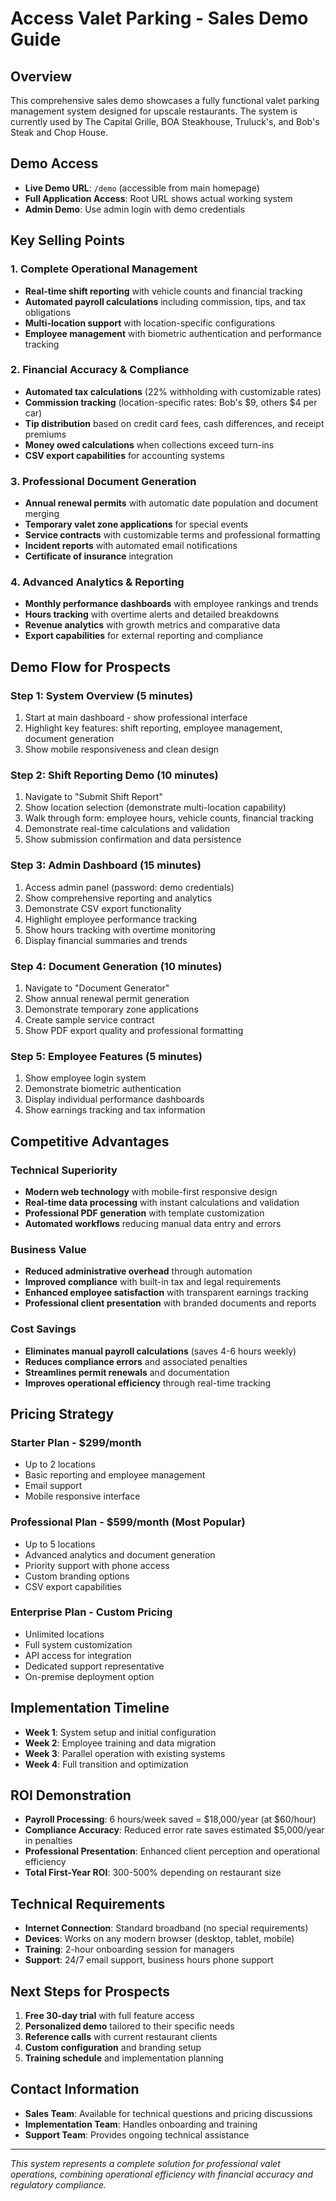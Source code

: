 # Access Valet Parking - Sales Demo Guide

## Overview
This comprehensive sales demo showcases a fully functional valet parking management system designed for upscale restaurants. The system is currently used by The Capital Grille, BOA Steakhouse, Truluck's, and Bob's Steak and Chop House.

## Demo Access
- **Live Demo URL**: `/demo` (accessible from main homepage)
- **Full Application Access**: Root URL shows actual working system
- **Admin Demo**: Use admin login with demo credentials

## Key Selling Points

### 1. Complete Operational Management
- **Real-time shift reporting** with vehicle counts and financial tracking
- **Automated payroll calculations** including commission, tips, and tax obligations
- **Multi-location support** with location-specific configurations
- **Employee management** with biometric authentication and performance tracking

### 2. Financial Accuracy & Compliance
- **Automated tax calculations** (22% withholding with customizable rates)
- **Commission tracking** (location-specific rates: Bob's $9, others $4 per car)
- **Tip distribution** based on credit card fees, cash differences, and receipt premiums
- **Money owed calculations** when collections exceed turn-ins
- **CSV export capabilities** for accounting systems

### 3. Professional Document Generation
- **Annual renewal permits** with automatic date population and document merging
- **Temporary valet zone applications** for special events
- **Service contracts** with customizable terms and professional formatting
- **Incident reports** with automated email notifications
- **Certificate of insurance** integration

### 4. Advanced Analytics & Reporting
- **Monthly performance dashboards** with employee rankings and trends
- **Hours tracking** with overtime alerts and detailed breakdowns
- **Revenue analytics** with growth metrics and comparative data
- **Export capabilities** for external reporting and compliance

## Demo Flow for Prospects

### Step 1: System Overview (5 minutes)
1. Start at main dashboard - show professional interface
2. Highlight key features: shift reporting, employee management, document generation
3. Show mobile responsiveness and clean design

### Step 2: Shift Reporting Demo (10 minutes)
1. Navigate to "Submit Shift Report" 
2. Show location selection (demonstrate multi-location capability)
3. Walk through form: employee hours, vehicle counts, financial tracking
4. Demonstrate real-time calculations and validation
5. Show submission confirmation and data persistence

### Step 3: Admin Dashboard (15 minutes)
1. Access admin panel (password: demo credentials)
2. Show comprehensive reporting and analytics
3. Demonstrate CSV export functionality
4. Highlight employee performance tracking
5. Show hours tracking with overtime monitoring
6. Display financial summaries and trends

### Step 4: Document Generation (10 minutes)
1. Navigate to "Document Generator"
2. Show annual renewal permit generation
3. Demonstrate temporary zone applications
4. Create sample service contract
5. Show PDF export quality and professional formatting

### Step 5: Employee Features (5 minutes)
1. Show employee login system
2. Demonstrate biometric authentication
3. Display individual performance dashboards
4. Show earnings tracking and tax information

## Competitive Advantages

### Technical Superiority
- **Modern web technology** with mobile-first responsive design
- **Real-time data processing** with instant calculations and validation
- **Professional PDF generation** with template customization
- **Automated workflows** reducing manual data entry and errors

### Business Value
- **Reduced administrative overhead** through automation
- **Improved compliance** with built-in tax and legal requirements
- **Enhanced employee satisfaction** with transparent earnings tracking
- **Professional client presentation** with branded documents and reports

### Cost Savings
- **Eliminates manual payroll calculations** (saves 4-6 hours weekly)
- **Reduces compliance errors** and associated penalties
- **Streamlines permit renewals** and documentation
- **Improves operational efficiency** through real-time tracking

## Pricing Strategy

### Starter Plan - $299/month
- Up to 2 locations
- Basic reporting and employee management
- Email support
- Mobile responsive interface

### Professional Plan - $599/month (Most Popular)
- Up to 5 locations
- Advanced analytics and document generation
- Priority support with phone access
- Custom branding options
- CSV export capabilities

### Enterprise Plan - Custom Pricing
- Unlimited locations
- Full system customization
- API access for integration
- Dedicated support representative
- On-premise deployment option

## Implementation Timeline
- **Week 1**: System setup and initial configuration
- **Week 2**: Employee training and data migration
- **Week 3**: Parallel operation with existing systems
- **Week 4**: Full transition and optimization

## ROI Demonstration
- **Payroll Processing**: 6 hours/week saved = $18,000/year (at $60/hour)
- **Compliance Accuracy**: Reduced error rate saves estimated $5,000/year in penalties
- **Professional Presentation**: Enhanced client perception and operational efficiency
- **Total First-Year ROI**: 300-500% depending on restaurant size

## Technical Requirements
- **Internet Connection**: Standard broadband (no special requirements)
- **Devices**: Works on any modern browser (desktop, tablet, mobile)
- **Training**: 2-hour onboarding session for managers
- **Support**: 24/7 email support, business hours phone support

## Next Steps for Prospects
1. **Free 30-day trial** with full feature access
2. **Personalized demo** tailored to their specific needs
3. **Reference calls** with current restaurant clients
4. **Custom configuration** and branding setup
5. **Training schedule** and implementation planning

## Contact Information
- **Sales Team**: Available for technical questions and pricing discussions
- **Implementation Team**: Handles onboarding and training
- **Support Team**: Provides ongoing technical assistance

---

*This system represents a complete solution for professional valet operations, combining operational efficiency with financial accuracy and regulatory compliance.*